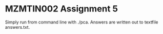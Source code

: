 # MZMTIN002 Assignment 5

Simply run from command line with ./pca. Answers are written out to textfile answers.txt.